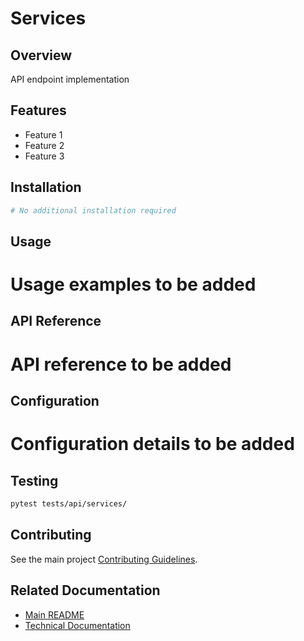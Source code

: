 # Services

## Overview

API endpoint implementation

## Features

- Feature 1
- Feature 2
- Feature 3

## Installation

```bash
# No additional installation required
```

## Usage

# Usage examples to be added

## API Reference

# API reference to be added

## Configuration

# Configuration details to be added

## Testing

```bash
pytest tests/api/services/
```

## Contributing

See the main project [Contributing Guidelines](../../CONTRIBUTING.md).

## Related Documentation

- [Main README](../../README.md)
- [Technical Documentation](../../TECHNICAL_DOCS.md)
